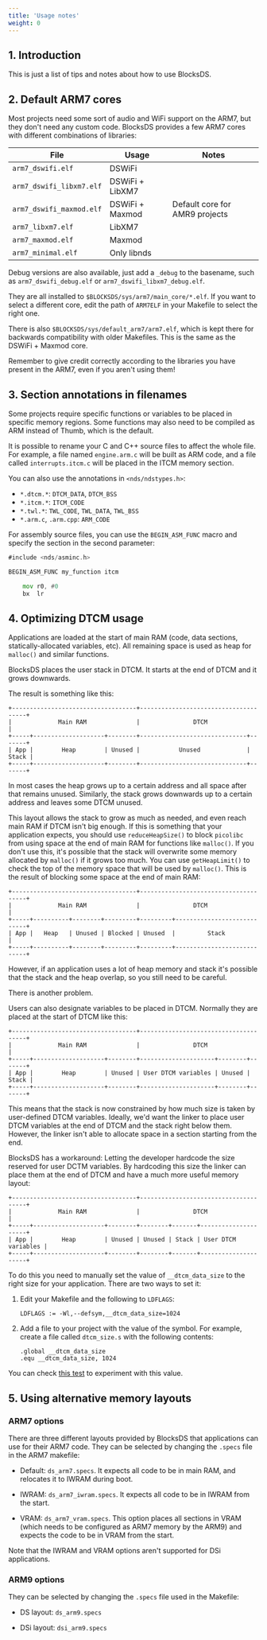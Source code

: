 ```yaml
---
title: 'Usage notes'
weight: 0
---
```


## 1. Introduction

This is just a list of tips and notes about how to use BlocksDS.

## 2. Default ARM7 cores

Most projects need some sort of audio and WiFi support on the ARM7, but they
don't need any custom code. BlocksDS provides a few ARM7 cores with different
combinations of libraries:

| File                    | Usage           | Notes
| ---                     | ---             | --- |
`arm7_dswifi.elf`         | DSWiFi          |
`arm7_dswifi_libxm7.elf`  | DSWiFi + LibXM7 |
`arm7_dswifi_maxmod.elf`  | DSWiFi + Maxmod | Default core for AMR9 projects
`arm7_libxm7.elf`         | LibXM7          |
`arm7_maxmod.elf`         | Maxmod          |
`arm7_minimal.elf`        | Only libnds     |

Debug versions are also available, just add a `_debug` to the basename, such as  `arm7_dswifi_debug.elf` or `arm7_dswifi_libxm7_debug.elf`.

They are all installed to `$BLOCKSDS/sys/arm7/main_core/*.elf`. If you want to
select a different core, edit the path of `ARM7ELF` in your Makefile to select
the right one.

There is also `$BLOCKSDS/sys/default_arm7/arm7.elf`, which is kept there for
backwards compatibility with older Makefiles. This is the same as the DSWiFi +
Maxmod core.

Remember to give credit correctly according to the libraries you have present in
the ARM7, even if you aren't using them!

## 3. Section annotations in filenames

Some projects require specific functions or variables to be placed in specific
memory regions. Some functions may also need to be compiled as ARM instead of
Thumb, which is the default.

It is possible to rename your C and C++ source files to affect the whole file.
For example, a file named `engine.arm.c` will be built as ARM code, and a file
called `interrupts.itcm.c` will be placed in the ITCM memory section.

You can also use the annotations in `<nds/ndstypes.h>`:

- `*.dtcm.*`:  `DTCM_DATA`, `DTCM_BSS`
- `*.itcm.*`: `ITCM_CODE`
- `*.twl.*`: `TWL_CODE`, `TWL_DATA`, `TWL_BSS`
- `*.arm.c`, `.arm.cpp`: `ARM_CODE`

For assembly source files, you can use the `BEGIN_ASM_FUNC` macro and specify
the section in the second parameter:

```asm
#include <nds/asminc.h>

BEGIN_ASM_FUNC my_function itcm

    mov r0, #0
    bx  lr
```

## 4. Optimizing DTCM usage

Applications are loaded at the start of main RAM (code, data sections,
statically-allocated variables, etc). All remaining space is used as heap for
`malloc()` and similar functions.

BlocksDS places the user stack in DTCM. It starts at the end of DTCM and it
grows downwards.

The result is something like this:

    +-----------------------------------+--------------------------------------+
    |             Main RAM              |               DTCM                   |
    +-----+--------------------+--------+------------------------------+-------+
    | App |        Heap        | Unused |           Unused             | Stack |
    +-----+--------------------+--------+------------------------------+-------+

In most cases the heap grows up to a certain address and all space after that
remains unused. Similarly, the stack grows downwards up to a certain address and
leaves some DTCM unused.

This layout allows the stack to grow as much as needed, and even reach main RAM
if DTCM isn't big enough. If this is something that your application expects,
you should use `reduceHeapSize()` to block `picolibc` from using space at the
end of main RAM for functions like `malloc()`. If you don't use this, it's
possible that the stack will overwrite some memory allocated by `malloc()` if it
grows too much. You can use `getHeapLimit()` to check the top of the memory
space that will be used by `malloc()`. This is the result of blocking some space
at the end of main RAM:

    +-----------------------------------+--------------------------------------+
    |             Main RAM              |               DTCM                   |
    +-----+----------+--------+---------+---------+----------------------------+
    | App |   Heap   | Unused | Blocked | Unused  |         Stack              |
    +-----+----------+--------+---------+---------+----------------------------+

However, if an application uses a lot of heap memory and stack it's possible
that the stack and the heap overlap, so you still need to be careful.

There is another problem.

Users can also designate variables to be placed in DTCM. Normally they are
placed at the start of DTCM like this:

    +-----------------------------------+--------------------------------------+
    |             Main RAM              |               DTCM                   |
    +-----+--------------------+--------+---------------------+--------+-------+
    | App |        Heap        | Unused | User DTCM variables | Unused | Stack |
    +-----+--------------------+--------+---------------------+--------+-------+

This means that the stack is now constrained by how much size is taken by
user-defined DTCM variables. Ideally, we'd want the linker to place user DTCM
variables at the end of DTCM and the stack right below them. However, the linker
isn't able to allocate space in a section starting from the end.

BlocksDS has a workaround: Letting the developer hardcode the size reserved for
user DCTM variables. By hardcoding this size the linker can place them at the
end of DTCM and have a much more useful memory layout:

    +-----------------------------------+--------------------------------------+
    |             Main RAM              |               DTCM                   |
    +-----+--------------------+--------+--------+-------+---------------------+
    | App |        Heap        | Unused | Unused | Stack | User DTCM variables |
    +-----+--------------------+--------+--------+-------+---------------------+

To do this you need to manually set the value of `__dtcm_data_size` to the right
size for your application. There are two ways to set it:

1. Edit your Makefile and the following to `LDFLAGS`:

   ```
   LDFLAGS := -Wl,--defsym,__dtcm_data_size=1024
   ```

2. Add a file to your project with the value of the symbol. For example, create
   a file called `dtcm_size.s` with the following contents:

   ```
   .global __dtcm_data_size
   .equ __dtcm_data_size, 1024
   ```

You can check [this test](https://github.com/blocksds/sdk/tree/master/tests/system/dtcm_fixed_size)
to experiment with this value.

## 5. Using alternative memory layouts

### ARM7 options

There are three different layouts provided by BlocksDS that applications can use
for their ARM7 code. They can be selected by changing the `.specs` file in the
ARM7 makefile:

- Default: `ds_arm7.specs`. It expects all code to be in main RAM, and relocates
  it to IWRAM during boot.

- IWRAM: `ds_arm7_iwram.specs`. It expects all code to be in IWRAM from the
  start.

- VRAM: `ds_arm7_vram.specs`. This option places all sections in VRAM (which
  needs to be configured as ARM7 memory by the ARM9) and expects the code to be
  in VRAM from the start.

Note that the IWRAM and VRAM options aren't supported for DSi applications.

### ARM9 options

They can be selected by changing the `.specs` file used in the Makefile:

- DS layout: `ds_arm9.specs`

- DSi layout: `dsi_arm9.specs`
